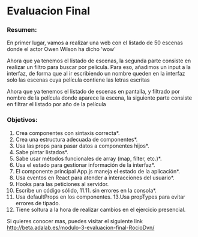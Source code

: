 # Evaluacion Final
### Resumen:
En primer lugar, vamos a realizar una web con el listado de 50 escenas donde el actor Owen Wilson ha
dicho 'wow'

Ahora que ya tenemos el listado de escenas, la segunda parte consiste en realizar un filtro para buscar por
película. Para eso, añadimos un input a la interfaz, de forma que al ir escribiendo un nombre queden en la
interfaz solo las escenas cuya película contiene las letras escritas

Ahora que ya tenemos el listado de escenas en pantalla, y filtrado por nombre de la película donde aparece
la escena, la siguiente parte consiste en filtrar el listado por año de la película

### Objetivos:
1. Crea componentes con sintaxis correcta*.
2. Crea una estructura adecuada de componentes*.
3. Usa las props para pasar datos a componentes hijos*.
4. Sabe pintar listados*.
5. Sabe usar métodos funcionales de array (map, filter, etc.)*.
6. Usa el estado para gestionar información de la interfaz*.
7. El componente principal App.js maneja el estado de la aplicación*.
8. Usa eventos en React para atender a interacciones del usuario*.
9. Hooks para las peticiones al servidor.
10. Escribe un código sólido, 11.11. sin errores en la consola*.
12. Usa defaultProps en los componentes.
13.Usa propTypes para evitar errores de tipado.
14. Tiene soltura a la hora de realizar cambios en el ejercicio presencial.


Si quieres conocer mas, puedes visitar el siguiente link
http://beta.adalab.es/modulo-3-evaluacion-final-RocioDvn/